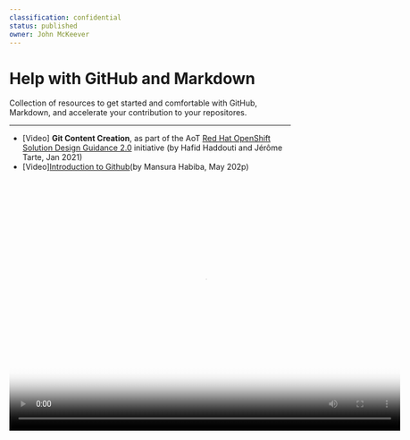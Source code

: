 ```yaml
---
classification: confidential
status: published
owner: John McKeever
---
```

# Help with GitHub and Markdown

Collection of resources to get started and comfortable with GitHub, Markdown, and accelerate your contribution to your repositores.

---

- [Video] **Git Content Creation**, as part of the AoT [Red Hat OpenShift Solution Design Guidance 2.0](https://pages.github.ibm.com/IBMAoT/i-openshift-guides/) initiative  (by Hafid Haddouti and Jérôme Tarte, Jan 2021)
- [Video][Introduction to Github](https://ibm.box.com/v/introduction-ibm-github)(by Mansura Habiba, May 202p)
<div>
   <video width="700" height="450" controls="controls" poster="image" preload="true">
     <source src="https://ibm.box.com/shared/static/s7oljud9vuyc6d2uzc6jlb0kyn7gcr6w.mp4" type="video/mp4" />
     Your browser does not support the video tag.
   </video>
</div>
